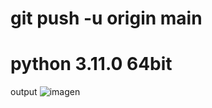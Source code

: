 ﻿# git push -u origin main
 # python 3.11.0 64bit
 output 
 ![imagen](https://user-images.githubusercontent.com/107906374/209532340-8d27aafc-0fed-41d6-b406-16d75e48475e.png)


